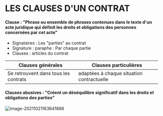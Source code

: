 # LES CLAUSES D'UN CONTRAT



#### Clause : "Phrase ou ensemble de phrases contenues dans le texte d'un acte juridique qui définit les droits et obligations des personnes concernées par cet acte"

* Signataires : Les "parties" au contrat
* Signature : paraphe : Par chaque partie
* Clauses : articles du contrat

| Clauses générales                    | Clauses particulières                     |
| ------------------------------------ | ----------------------------------------- |
| Se retrouvent dans tous les contrats | adaptées à chaque situation contractuelle |

#### Clauses abusives : "Créent un déséquilibre significatif dans les droits et obligations des parties"

![image-20211021163641866](C:\Users\fevre\AppData\Roaming\Typora\typora-user-images\image-20211021163641866.png)

